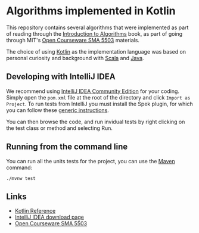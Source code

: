 # Algorithms implemented in Kotlin

This repository contains several algorithms that were implemented as part of reading through the [Introduction to Algorithms](https://www.amazon.com/dp/0262033844) book, as part of going through MIT's [Open Courseware SMA 5503](https://ocw.mit.edu/courses/electrical-engineering-and-computer-science/6-046j-introduction-to-algorithms-sma-5503-fall-2005/index.htm) materials.

The choice of using [Kotlin](https://kotlinlang.org/) as the implementation language was based on personal curiosity and background with [Scala](https://www.scala-lang.org/) and [Java](https://go.java).

## Developing with IntelliJ IDEA

We recommend using [IntelliJ IDEA Community Edition](https://www.jetbrains.com/idea/specials/idea/idea.html#chooseYourEdition) for your coding.  Simply open the `pom.xml` file at the root of the directory and click `Import as Project`.
To run tests from IntelliJ you must install the Spek plugin, for which you can follow these [generic instructions](https://www.jetbrains.com/help/idea/installing-updating-and-uninstalling-repository-plugins.html).

You can then browse the code, and run invidual tests by right clicking on the test class or method and selecting Run.

## Running from the command line

You can run all the units tests for the project, you can use the [Maven](https://maven.apache.org) command:

```
./mvnw test
```

## Links
* [Kotlin Reference](https://kotlinlang.org/docs/reference/basic-syntax.html)
* [IntelliJ IDEA download page](https://www.jetbrains.com/idea/specials/idea/idea.html#chooseYourEdition)
* [Open Courseware SMA 5503](https://ocw.mit.edu/courses/electrical-engineering-and-computer-science/6-046j-introduction-to-algorithms-sma-5503-fall-2005/index.htm)
